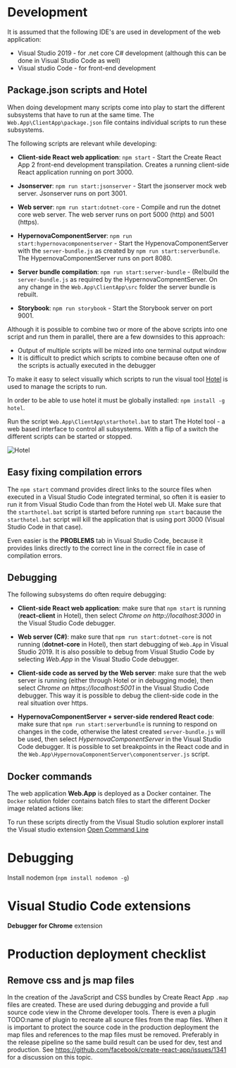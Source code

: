 # Development

It is assumed that the following IDE's are used in development of the web application:

- Visual Studio 2019 - for .net core C# development (although this can be done in Visual Studio Code as well)
- Visual studio Code - for front-end development

## Package.json scripts and Hotel

When doing development many scripts come into play to start the different subsystems that have to run at the same time. The
```Web.App\ClientApp\package.json``` file contains individual scripts to run these subsystems.

The following scripts are relevant while developing:

- **Client-side React web application**: ```npm start``` - Start the Create React App 2 front-end development transpilation. Creates a running
  client-side React application running on port 3000.

- **Jsonserver**: ```npm run start:jsonserver``` - Start the jsonserver mock web server. Jsonserver runs on port 3001.

- **Web server**: ```npm run start:dotnet-core``` - Compile and run the dotnet core web server. The web server runs on port 5000 (http) and 5001 (https).

- **HypernovaComponentServer**: ```npm run start:hypernovacomponentserver``` - Start the HypenovaComponentServer with the ```server-bundle.js``` 
  as created by ```npm run start:serverbundle```. The HypernovaComponentServer runs on port 8080.

- **Server bundle compilation**: ```npm run start:server-bundle``` - (Re)build the ```server-bundle.js``` as required by the HypernovaCompnentServer.
  On any change in the ```Web.App\ClientApp\src``` folder the server bundle is rebuilt.

- **Storybook**: ```npm run storybook``` - Start the Storybook server on port 9001.

Although it is possible to combine two or more of the above scripts into one script and run them in parallel, there are a few downsides to this approach:

- Output of multiple scripts will be mized into one terminal output window
- It is difficult to predict which scripts to combine because often one of the scripts is actually executed in the debugger

To make it easy to select visually which scripts to run the visual tool [Hotel](https://www.npmjs.com/package/hotel) is used to
manage the scripts to run.

In order to be able to use hotel it must be globally installed: ```npm install -g hotel```.

Run the script ```Web.App\ClientApp\starthotel.bat``` to start The Hotel tool - a web based interface to control all subsystems. With a flip of a switch the different scripts can be started or stopped.

![Hotel](./Hotel.png)

## Easy fixing compilation errors

The ```npm start``` command provides direct links to the source files when executed in a Visual Studio Code integrated terminal, so often it is
easier to run it from Visual Studio Code than from the Hotel web UI. Make sure that the ```starthotel.bat``` script is started before running
```npm start``` bacause the ```starthotel.bat``` script will kill the application that is using port 3000 (Visual Studio Code in that case).

Even easier is the **PROBLEMS** tab in Visual Studio Code, because it provides links directly to the correct line in the correct file in case
of compilation errors.

## Debugging

The following subsystems do often require debugging:

- **Client-side React web application**: make sure that ```npm start``` is running (**react-client** in Hotel), then select *Chrome on http://localhost:3000*
  in the Visual Studio Code debugger.

- **Web server (C#)**: make sure that  ```npm run start:dotnet-core``` is not running (**dotnet-core** in Hotel), then start debugging of ```Web.App``` in Visual Studio 2019.
  It is also possible to debug from Visual Studio Code by selecting *Web.App* in the Visual Studio Code debugger.

- **Client-side code as served by the Web server**: make sure that the web server is running (either through Hotel or in debugging mode), then select
  *Chrome on https://localhost:5001* in the Visual Studio Code debugger. This way it is possible to debug the client-side code in the real situation over https.

- **HypernovaComponentServer + server-side rendered React code**: make sure that ```npm run start:serverbundle``` is running to respond on changes in the code, otherwise the   latest created ```server-bundle.js``` will be used, then select *HypernovaComponentServer* in the Visual Studio Code debugger. It is possible to set breakpoints in the
  React code and in the ```Web.App\HypernovaComponentServer\componentserver.js``` script.

## Docker commands

The web application **Web.App** is deployed as a Docker container. The ```Docker``` solution folder contains batch files to start the different Docker image
related actions like:





To run these scripts directly from the Visual Studio solution explorer install the Visual studio 
extension [Open Command Line](https://marketplace.visualstudio.com/items?itemName=MadsKristensen.OpenCommandLine)

# Debugging
Install nodemon (```npm install nodemon -g```)

# Visual Studio Code extensions
**Debugger for Chrome** extension

# Production deployment checklist

## Remove css and js map files
In the creation of the JavaScript and CSS bundles by Create React App ```.map``` files are created.
These are used during debugging and provide a full source code view in the Chrome developer tools.
There is even a plugin TODO:name of plugin to recreate all source files from the map files.
When it is important to protect the source code in the production deployment the map files
and references to the map files must be removed. Preferably in the release pipeline so the same
build result can be used for dev, test and production. See https://github.com/facebook/create-react-app/issues/1341 for a discussion on this topic.
